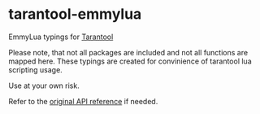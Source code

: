# tarantool-emmylua

EmmyLua typings for [Tarantool](https://github.com/tarantool)

Please note, that not all packages are included and not all functions are mapped here.
These typings are created for convinience of tarantool lua scripting usage.

Use at your own risk.

Refer to the [original API reference](https://www.tarantool.io/en/doc/1.10/reference/) if needed.
